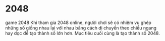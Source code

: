 # 2048
game 2048
Khi tham gia 2048 online, người chơi sẽ có nhiệm vụ ghép những số giống nhau lại với nhau bằng cách di chuyển theo chiều ngang hay dọc để tạo thành số lớn hơn. Mục tiêu cuối cùng là tạo thành số 2048.
